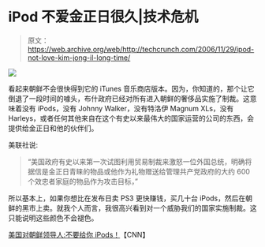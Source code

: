 # iPod 不爱金正日很久|技术危机

> 原文：<https://web.archive.org/web/http://techcrunch.com/2006/11/29/ipod-not-love-kim-jong-il-long-time/>

![](img/ac54b8487e4ffad0cd0b0e817f2f2cfc.png)

看起来朝鲜不会很快得到它的 iTunes 音乐商店版本。因为，你知道的，那个让它倒退了一段时间的噱头，布什政府已经对所有进入朝鲜的奢侈品实施了制裁。这意味着没有 iPods，没有 Johnny Walker，没有特洛伊 Magnum XLs，没有 Harleys，或者任何其他来自在这个有史以来最伟大的国家运营的公司的东西，会提供给金正日和他的伙伴们。

美联社说:

> “美国政府有史以来第一次试图利用贸易制裁来激怒一位外国总统，明确将据信是金正日青睐的物品或他作为礼物赠送给管理共产党政府的大约 600 个效忠者家庭的物品作为攻击目标，”

所以基本上，如果你想比在发布日卖 PS3 更快赚钱，买几十台 iPods，然后在朝鲜的黑市上卖。就我个人而言，我很高兴看到对一个威胁我们的国家实施制裁。这只能说明这些颜色不会褪色。

[美国对朝鲜领导人:不要给你 iPods！](https://web.archive.org/web/20141012172430/http://www.cnn.com/2006/WORLD/asiapcf/11/29/nkorea.sanctions.ap/index.html)【CNN】